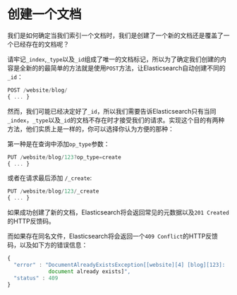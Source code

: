 # 创建一个文档

我们是如何确定当我们索引一个文档时，我们是创建了一个新的文档还是覆盖了一个已经存在的文档呢？


请牢记`_index`,`_type`以及`_id`组成了唯一的文档标记，所以为了确定我们创建的内容是全新的的最简单的方法就是使用`POST`方法，让Elasticsearch自动创建不同的`_id`：

```js
POST /website/blog/
{ ... }
```

然而，我们可能已经决定好了`_id`，所以我们需要告诉Elasticsearch只有当同`_index`，`_type`以及`_id`的文档不存在时才接受我们的请求。实现这个目的有两种方法，他们实质上是一样的，你可以选择你认为方便的那种：

第一种是在查询中添加`op_type`参数：

```js
PUT /website/blog/123?op_type=create
{ ... }
```

或者在请求最后添加 `/_create`:

```js
PUT /website/blog/123/_create
{ ... }
```

如果成功创建了新的文档，Elasticsearch将会返回常见的元数据以及`201 Created`的HTTP反馈码。

而如果存在同名文件，Elasticsearch将会返回一个`409 Conflict`的HTTP反馈码，以及如下方的错误信息：

```js
{
  "error" : "DocumentAlreadyExistsException[[website][4] [blog][123]:
             document already exists]",
  "status" : 409
}
```

